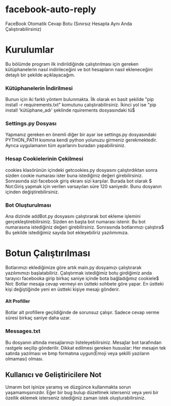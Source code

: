 # facebook-auto-reply
FaceBook Otomatik Cevap Botu (Sınırsız Hesapta Aynı Anda Çalıştırabilirsiniz)

# Kurulumlar
Bu bölümde program ilk indirildiğinde çalıştırılması için gereken kütüphanelerin nasıl indirileceğini ve bot hesapların nasıl ekleneceğini detaylı bir şekilde açıklayacağım.

### Kütüphanelerin İndirilmesi
Bunun için iki farklı yöntem bulunmakta. İlk olarak en basit şekilde "pip install -r requirements.txt" komutunu çalıştırabilirsiniz. İkinci yol ise "pip install 'kütüphane_adı' şeklinde rquirements dosyasındaki tü$
 
### Settings.py Dosyası
Yapmanız gereken en önemli diğer bir ayar ise settings.py dosyasındaki PYTHON_PATH kısmına kendi python yolunuzu girmeniz gerekmektedir. Ayrıca uygulamanın tüm ayarlarını buradan yapabilirsiniz.      

### Hesap Cookielerinin Çekilmesi
cookies klasörünün içindeki getcookies.py dosyasını çalıştırdıktan sonra sizden cookie numarası ister buna istediğiniz değeri girebilirsiniz. Sonrasında sizi facebook giriş ekranı sizi karşılar. Burada bot olarak $
Not:Giriş yapmak için verilen varsayılan süre 120 saniyedir. Bunu dosyanın içinden değiştirebilirsiniz.

### Bot Oluşturulması
Ana dizinde addBot.py dosyasını çalıştırarak bot ekleme işlemini gerçekleştirebilirsiniz. Sizden en başta bot numarası istenir. Bu bot numarasına istediğiniz değeri girebilirsiniz. Sonrasında botlarımızı çalıştıra$
Bu şekilde istediğimiz sayıda bot ekleyebiliriz yazılımımıza.

# Botun Çalıştırılması
Botlarımızı eklediğimize göre artık main.py dosyamızı çalıştırarak yazılımımızı başlatabiliriz. Çalıştırmak istediğimiz botu girdiğimiz anda tarayıcı facebooka girip birkaç saniye içinde bota bağladığımız cookiele$
Not: Botlar mesaja cevap vermeyi en üstteki sohbete göre yapar. En üstteki kişi değiştiğinde yeni en üstteki kişiye mesajı gönderir.

#### Alt Profiller
Botlar alt profillere geçildiğinde de sorunsuz çalışır. Sadece cevap verme süresi birkaç saniye daha uzar.

### Messages.txt
Bu dosyanın altında mesajlarınızı listeleyebilirsiniz. Mesajlar bot tarafından rastgele seçilip gönderilir.
Dikkat edilmesi gereken hususlar: Her mesajın tek satırda yazılması ve bmp formatına uygun(Emoji veya şekilli yazıların olmaması) olması.


## Kullanıcı ve Geliştiricilere Not
Umarım bot işinize yaramış ve düzgünce kullanmakta sorun yaşamamışsınızdır. Eğer bir bug bulup düzeltmek isterseniz veya yeni bir özellik eklemek isterseniz istediğiniz zaman istek oluşturabilirsiniz.
